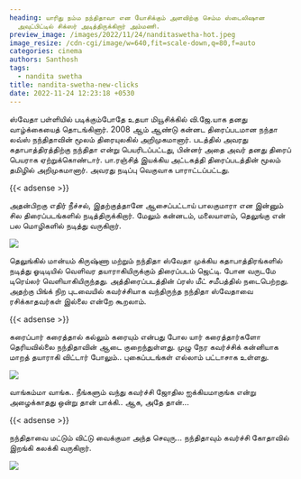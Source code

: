 ```yaml
---
heading: யாரிது நம்ம நந்திதாவா என யோசிக்கும் அளவிற்கு செம்ம ஸ்டைலிஷான
  அவுட்பிட்டில் சிக்ஸர் அடித்திருக்கிறார் அம்மணி.
preview_image: /images/2022/11/24/nanditaswetha-hot.jpeg
image_resize: /cdn-cgi/image/w=640,fit=scale-down,q=80,f=auto
categories: cinema
authors: Santhosh
tags:
  - nandita swetha
title: nandita-swetha-new-clicks
date: 2022-11-24 12:23:18 +0530
---
```

ஸ்வேதா பள்ளியில் படிக்கும்போதே உதயா மியூசிக்கில் வி.ஜே.யாக தனது வாழ்க்கையைத் தொடங்கினார். 2008 ஆம் ஆண்டு கன்னட திரைப்படமான நந்தா லவ்ஸ் நந்திதாவின் மூலம் திரையுலகில் அறிமுகமானார். படத்தில் அவரது கதாபாத்திரத்திற்கு நந்திதா என்று பெயரிடப்பட்டது, பின்னர் அதை அவர் தனது திரைப் பெயராக ஏற்றுக்கொண்டார். பா.ரஞ்சித் இயக்கிய அட்டகத்தி திரைப்படத்தின் மூலம் தமிழில் அறிமுகமானார். அவரது நடிப்பு வெகுவாக பாராட்டப்பட்டது. 

{{< adsense >}}


அதன்பிறகு எதிர் நீச்சல், இதற்குத்தானே ஆசைப்பட்டாய் பாலகுமாரா என இன்னும் சில திரைப்படங்களில் நடித்திருக்கிறார். மேலும் கன்னடம், மலையாளம், தெலுங்கு என் பல மொழிகளில் நடித்து வருகிறார்.


![](/images/2022/11/24/nandita-swetha-new-clicks.jpeg)

தெலுங்கில் மான்யம் கிருஷ்ணா மற்றும் நந்திதா ஸ்வேதா முக்கிய கதாபாத்திரங்களில் நடித்து ஓடிடியில்  வெளிவர தயாராகியிருக்கும் திரைப்படம்  ஜெட்டி. போன வருடமே டிரெய்லர் வெளியாகியிருந்தது. அத்திரைப்படத்தின் ப்ரஸ் மீட் சமீபத்தில் நடைபெற்றது. அதற்கு பிங்க் நிற புடவையில் கவர்ச்சியாக வந்திருந்த நந்திதா ஸ்வேதாவை ரசிக்காதவர்கள் இல்லை என்றே கூறலாம்.

{{< adsense >}}


கரைப்பார் கரைத்தால் கல்லும் கரையும் என்பது போல யார் கரைத்தார்களோ தெரியவில்லை நந்திதாவின் ஆடை குறைந்துள்ளது. முழு நேர கவர்ச்சிக் கன்னியாக மாறத் தயாராகி விட்டார் போலும்.. புகைப்படங்கள் எல்லாம் பட்டாசாக உள்ளது. 


![](/images/2022/11/24/nandita-swetha-new-clicks2.jpeg)

வாங்கம்மா வாங்க.. நீங்களும் வந்து கவர்ச்சி ஜோதில ஐக்கியமாகுங்க என்று அழைக்காதது ஒன்று தான் பாக்கி.. ஆக, அதே தான்... 

{{< adsense >}}

நந்திதாவை மட்டும் விட்டு வைக்குமா அந்த செவுரு...  நந்திதாவும் கவர்ச்சி கோதாவில் இறங்கி கலக்கி வருகிறார்.

![](/images/2022/11/24/nandita-swetha-new-clicks4.jpeg)
